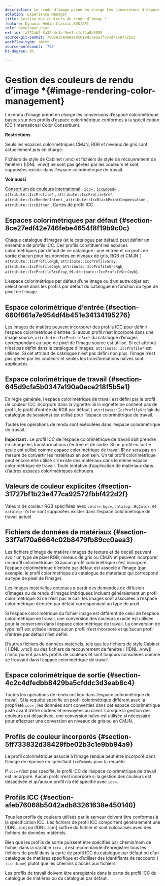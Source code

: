 ```yaml
---
description: Le rendu d’image prend en charge les conversions d’espace colorimétrique basées sur des profils d’espace colorimétrique conformes à la spécification ICC (International Color Consortium).
solution: Experience Manager
title: Gestion des couleurs de rendu d’image *
feature: Dynamic Media Classic,SDK/API
role: Developer,User
exl-id: fa772ab2-8a32-4c1a-9ee3-c1cf4a0b3095
source-git-commit: 790ce3aa4e9aadc019d17e663fc93d7c69772b23
workflow-type: tm+mt
source-wordcount: '736'
ht-degree: 0%

---
```


# Gestion des couleurs de rendu d’image *{#image-rendering-color-management}

Le rendu d’image prend en charge les conversions d’espace colorimétrique basées sur des profils d’espace colorimétrique conformes à la spécification ICC (International Color Consortium).

**Restrictions**

Seuls les espaces colorimétriques CMJN, RGB et niveaux de gris sont actuellement pris en charge.

Fichiers de style de Cabinet (.vnc) et fichiers de style de recouvrement de fenêtre ( [!DNL .vnw]) ne sont pas gérées par les couleurs et sont supposées exister dans l’espace colorimétrique de travail.

**Voir aussi**

[Consortium de couleurs international](https://www.color.org/index.xalter) , [ `icc=`](../../../../../ir-api/http-protocol/image-rendering-api-ref/c-ir-http-protocol-ref/c-ir-http-protocol-command-reference/r-ir-icc.md#reference-86a2fff3cef24982ad2063d977a16e06) , [ `iccEmbed=`](../../../../../ir-api/http-protocol/image-rendering-api-ref/c-ir-http-protocol-ref/c-ir-http-protocol-command-reference/r-ir-iccembed.md#reference-47a433138c7c4b29b9b29871b2491a7f) , `attribute::IccProfile*` , `attribute::IccProfileSrc*`, `attribute::IccRenderIntent` , `attribute::IccBlackPointCompensation` , `attribute::IccDither` , Cartes de profil ICC

## Espaces colorimétriques par défaut {#section-8ce27edf42e746febe4654f8f19b9c0c}

Chaque catalogue d’images (et le catalogue par défaut) peut définir un ensemble de profils ICC. Ces profils constituent les espaces colorimétriques par défaut de ce catalogue : une entrée et un profil de sortie chacun pour les données en niveaux de gris, RGB et CMJN ( `attribute::IccProfileRgb`, `attribute::IccProfileGray`, `attribute::IccProfileCmyk`, `attribute::IccProfileSrcRgb`, `attribute::IccProfileSrcGray`, et `attribute::IccProfileSrcCmyk`).

L’espace colorimétrique par défaut d’une image ou d’un autre objet est sélectionné dans les profils par défaut du catalogue en fonction du type de pixel de l’image.

## Espace colorimétrique d’entrée {#section-660f661a7e954df4b451e34134195276}

Les images de matière peuvent incorporer des profils ICC pour définir l’espace colorimétrique d’entrée. Si aucun profil n’est incorporé dans une image source, `attribute::IccProfileSrc*` du catalogue d’images correspondant au type de pixel de l’image source est utilisé. Si cet attribut n&#39;est pas défini dans le catalogue d&#39;images, `attribute::IccProfile*` est utilisée. Si cet attribut de catalogue n’est pas défini non plus, l’image n’est pas gérée par les couleurs et seules les transformations naïves sont appliquées.

## Espace colorimétrique de travail {#section-645d9cfa5b0347a190a0ece218f5b5e1}

En règle générale, l’espace colorimétrique de travail est défini par le profil de couleur ICC incorporé dans la vignette. Si la vignette ne contient pas de profil, le profil d’entrée de RGB par défaut ( `attribute::IccProfileSrcRgb` du catalogue de sessions) est utilisé pour l’espace colorimétrique de travail.

Toutes les opérations de rendu sont exécutées dans l’espace colorimétrique de travail.

**Important :** Le profil ICC de l’espace colorimétrique de travail doit prendre en charge les transformations d’entrée et de sortie. Si un profil en sortie seule est utilisé comme espace colorimétrique de travail IR ne sera pas en mesure de convertir les matériaux en son sein. Un tel profil colorimétrique peut encore être utilisé s’il existe des matériaux dans le même espace colorimétrique de travail. Toute tentative d’application de matériaux dans d’autres espaces colorimétriques échouera.

## Valeurs de couleur explicites {#section-31727bf1b23e477ca92572fbbf422d2f}

Valeurs de couleur RGB spécifiées avec `color=`, `bgc=`, `catalog::BgColor`, et `catalog::Color` sont supposées exister dans l’espace colorimétrique de travail actuel.

## Fichiers de données de matériaux {#section-33f7a170a6664c02b8479fb89cc0aea3}

Les fichiers d’image de matière (images de texture et de décal) peuvent avoir un type de pixel RGB, niveaux de gris ou CMJN et peuvent incorporer un profil colorimétrique. Si aucun profil colorimétrique n’est incorporé, l’espace colorimétrique d’entrée par défaut est associé à l’image (par exemple, le profil colorimétrique du catalogue de matériaux qui correspond au type de pixel de l’image).

Les images matérielles obtenues à partir des demandes de diffusion d’images ou de rendu d’images imbriquées incluent généralement un profil colorimétrique. Si ce n’est pas le cas, les images sont associées à l’espace colorimétrique d’entrée par défaut correspondant au type de pixel.

Si l’espace colorimétrique du fichier image est différent de celui de l’espace colorimétrique de travail, une conversion des couleurs exacte est utilisée pour la conversion dans l’espace colorimétrique de travail. La conversion de type naïf est utilisée lorsqu’aucun profil n’est incorporé et qu’aucun profil d’entrée par défaut n’est défini.

D’autres fichiers de données matériels, tels que les fichiers de style Cabinet ( [!DNL .vnc]) ou des fichiers de recouvrement de fenêtre ( [!DNL .vnw]) n’incorporent pas les profils de couleurs et sont toujours considérés comme se trouvant dans l’espace colorimétrique de travail.

## Espace colorimétrique de sortie {#section-4c2c4dfedbb8429ba5cfddc3d3eab6c4}

Toutes les opérations de rendu ont lieu dans l’espace colorimétrique de travail. Si la requête spécifie un profil colorimétrique différent avec la propriété `icc=` , les données sont converties dans cet espace colorimétrique juste avant d’être codées et renvoyées au client. Lorsque la gestion des couleurs est désactivée, une conversion naïve est utilisée si nécessaire pour effectuer une conversion en niveaux de gris ou en CMJN.

## Profils de couleur incorporés {#section-5ff733832d38429fbe02b3c1e9bb94a9}

Le profil colorimétrique associé à l’image rendue peut être incorporé dans l’image de réponse en spécifiant `iccEmbed=` pour la requête.

If `icc=` n’est pas spécifié, le profil ICC de l’espace colorimétrique de travail est incorporé. Aucun profil n’est incorporé si la gestion des couleurs est désactivée et qu’aucun profil n’a été spécifié avec `icc=`.

## Profils ICC {#section-afeb76068b5042adb83261638e450140}

Tous les profils de couleurs utilisés par le serveur doivent être conformes à la spécification ICC. Les fichiers de profil ICC comportent généralement une [!DNL .icc] ou [!DNL .icm] suffixe du fichier et sont colocalisés avec des fichiers de données matériels.

Bien que les profils de sortie puissent être spécifiés par chemin/nom de fichier dans la variable `icc=` , il est recommandé d’enregistrer tous les fichiers de profil dans la carte de profil ICC du catalogue par défaut ou d’un catalogue de matières spécifique et d’utiliser des identifiants de raccourci ( `icc::Name`) plutôt que les chemins d’accès aux fichiers.

Les profils de travail doivent être enregistrés dans la carte de profil ICC du catalogue de matières ou du catalogue par défaut.
